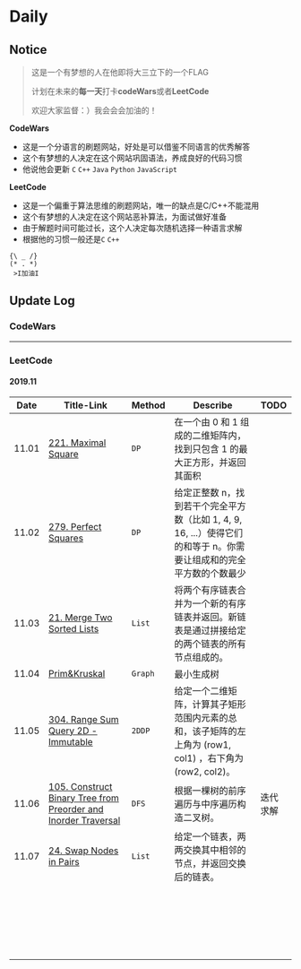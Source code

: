 # Daily

## Notice
> 这是一个有梦想的人在他即将大三立下的一个FLAG
> 
> 计划在未来的**每一天**打卡**codeWars**或者**LeetCode**
>
> 欢迎大家监督：）我会会会加油的！

**CodeWars**
* 这是一个分语言的刷题网站，好处是可以借鉴不同语言的优秀解答
* 这个有梦想的人决定在这个网站巩固语法，养成良好的代码习惯
* 他说他会更新 `C` `C++` `Java` `Python` `JavaScript`

**LeetCode**
* 这是一个偏重于算法思维的刷题网站，唯一的缺点是C/C++不能混用
* 这个有梦想的人决定在这个网站恶补算法，为面试做好准备
* 由于解题时间可能过长，这个人决定每次随机选择一种语言求解
* 根据他的习惯一般还是`C` `C++`
```
{\ _ /}
(* . *)
 >I加油I
```
## Update Log
### CodeWars

---
### LeetCode

#### 2019.11

| Date  | Title-Link                                                   | Method  | Describe                                                     | TODO     |
| ----- | ------------------------------------------------------------ | ------- | ------------------------------------------------------------ | -------- |
| 11.01 | [221. Maximal Square](LeetCode/20191101.md)                  | `DP`    | 在一个由 0 和 1 组成的二维矩阵内，找到只包含 1 的最大正方形，并返回其面积 |          |
| 11.02 | [279. Perfect Squares](LeetCode/20191102.md)                 | `DP`    | 给定正整数 n，找到若干个完全平方数（比如 1, 4, 9, 16, ...）使得它们的和等于 n。你需要让组成和的完全平方数的个数最少 |          |
| 11.03 | [21. Merge Two Sorted Lists](LeetCode/20191103.md)           | `List`  | 将两个有序链表合并为一个新的有序链表并返回。新链表是通过拼接给定的两个链表的所有节点组成的。 |          |
| 11.04 | [Prim&Kruskal](DataStructure/20191103.md)                    | `Graph` | 最小生成树                                                   |          |
| 11.05 | [304. Range Sum Query 2D - Immutable](LeetCode/20191105.md)  | `2DDP`  | 给定一个二维矩阵，计算其子矩形范围内元素的总和，该子矩阵的左上角为 (row1, col1) ，右下角为 (row2, col2)。 |          |
| 11.06 | [105. Construct Binary Tree from Preorder and Inorder Traversal](LeetCode/20191106.md) | `DFS`   | 根据一棵树的前序遍历与中序遍历构造二叉树。                   | 迭代求解 |
| 11.07 | [24. Swap Nodes in Pairs](LeetCode/20191107.md)              | `List`  | 给定一个链表，两两交换其中相邻的节点，并返回交换后的链表。   |          |
|       |                                                              |         |                                                              |          |
|       |                                                              |         |                                                              |          |
|       |                                                              |         |                                                              |          |
|       |                                                              |         |                                                              |          |
|       |                                                              |         |                                                              |          |
|       |                                                              |         |                                                              |          |
|       |                                                              |         |                                                              |          |
|       |                                                              |         |                                                              |          |
|       |                                                              |         |                                                              |          |
|       |                                                              |         |                                                              |          |
|       |                                                              |         |                                                              |          |
|       |                                                              |         |                                                              |          |
|       |                                                              |         |                                                              |          |
|       |                                                              |         |                                                              |          |
|       |                                                              |         |                                                              |          |
|       |                                                              |         |                                                              |          |
|       |                                                              |         |                                                              |          |
|       |                                                              |         |                                                              |          |
|       |                                                              |         |                                                              |          |
|       |                                                              |         |                                                              |          |
|       |                                                              |         |                                                              |          |
|       |                                                              |         |                                                              |          |


